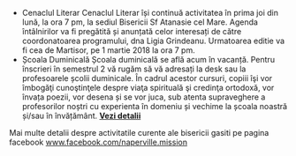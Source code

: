* <label>Cenaclul Literar</label>  Cenaclul Literar își continuă activitatea în prima joi din lună, la ora 7 pm, la sediul Bisericii Sf Atanasie cel Mare. Agenda întâlnirilor va fi pregătită și anunțată celor interesați de către coordonatoarea programului, dna Ligia Grindeanu. Urmatoarea editie va fi cea de Martisor, pe 1 martie 2018 la ora 7 pm.
* <label>Școala Duminicală</label>  Școala duminicală se află acum în vacanță. Pentru înscrieri în semestrul 2 vă rugăm să vă adresați la desk sau la profesoarele școlii duminicale. În cadrul acestor cursuri, copiii îşi vor îmbogăţi cunoştinţele despre viaţa spirituală şi credinţa ortodoxă, vor învața poezii, vor desena și se vor juca, sub atenta supraveghere a profesorilor noștri cu experienta în domeniu și vechime la școala noastră și/sau în învățământ. <a href="{{ site.baseurl }}/ro/scoala-duminicala.html"><strong>Vezi&nbsp;detalii</strong></a>

Mai multe detalii despre activitatile curente ale bisericii gasiti pe pagina facebook www.facebook.com/naperville.mission